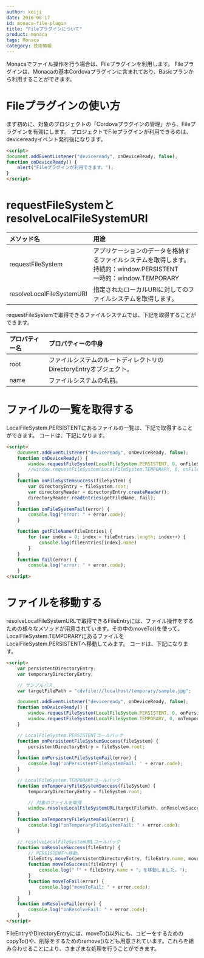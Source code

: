 ```yaml
---
author: keiji
date: 2016-08-17
id: monaca-file-plugin
title: "Fileプラグインについて"
product: monaca
tags: Monaca
category: 技術情報
---
```


Monacaでファイル操作を行う場合は、Fileプラグインを利用します。
Fileプラグインは、Monacaの基本Cordovaプラグインに含まれており、Basicプランから利用することができます。

# Fileプラグインの使い方

まず初めに、対象のプロジェクトの「Cordovaプラグインの管理」から、Fileプラグインを有効にします。
プロジェクトでFileプラグインが利用できるのは、devicereadyイベント発行後になります。

```html
<script>
document.addEventListener("deviceready", onDeviceReady, false);
function onDeviceReady() {
    alert("Fileプラグインが利用できます。");
}
</script>
```

# requestFileSystemとresolveLocalFileSystemURI

| メソッド名 | 用途 |
|:------------|:------------|
| requestFileSystem | アプリケーションのデータを格納するファイルシステムを取得します。<br>持続的：window.PERSISTENT<br>一時的：window.TEMPORARY |
| resolveLocalFileSystemURI | 指定されたローカルURIに対してのファイルシステムを取得します。 |

requestFileSystemで取得できるファイルシステムでは、下記を取得することができます。

| プロパティー名 | プロパティーの中身 |
|:------------|:------------|
| root | ファイルシステムのルートディレクトリのDirectoryEntryオブジェクト。 |
| name | ファイルシステムの名前。 |


# ファイルの一覧を取得する

LocalFileSystem.PERSISTENTにあるファイルの一覧は、下記で取得することができます。
コードは、下記になります。

```html
<script>
    document.addEventListener("deviceready", onDeviceReady, false);
    function onDeviceReady() {
        window.requestFileSystem(LocalFileSystem.PERSISTENT, 0, onFileSystemSuccess, onFileSystemFail);
        //window.requestFileSystem(LocalFileSystem.TEMPORARY, 0, onFileSystemSuccess, onFileSystemFail);
    }
    function onFileSystemSuccess(fileSystem) {
        var directoryEntry = fileSystem.root;
        var directoryReader = directoryEntry.createReader();
        directoryReader.readEntries(getFileName, fail);
    }
    function onFileSystemFail(error) {
        console.log("error: " + error.code);
    }

    function getFileName(fileEntries) {
        for (var index = 0; index < fileEntries.length; index++) {
            console.log(fileEntries[index].name)
        }
    }
    function fail(error) {
        console.log("error: " + error.code);
    }
</script>
```

# ファイルを移動する

resolveLocalFileSystemURLで取得できるFileEntryには、ファイル操作をするための様々なメソッドが用意されています。その中のmoveTo()を使って、LocalFileSystem.TEMPORARYにあるファイルをLocalFileSystem.PERSISTENTへ移動してみます。
コードは、下記になります。

```html
<script>
    var persistentDirectoryEntry;
    var temporaryDirectoryEntry;

    // サンプルパス
    var targetFilePath = "cdvfile://localhost/temporary/sample.jpg";

    document.addEventListener("deviceready", onDeviceReady, false);
    function onDeviceReady() {
        window.requestFileSystem(LocalFileSystem.PERSISTENT, 0, onPersistentFileSystemSuccess, onPersistentFileSystemFail);
        window.requestFileSystem(LocalFileSystem.TEMPORARY, 0, onTemporaryFileSystemSuccess, onTemporaryFileSystemFail);
    }

    // LocalFileSystem.PERSISTENTコールバック
    function onPersistentFileSystemSuccess(fileSystem) {
        persistentDirectoryEntry = fileSystem.root;
    }
    function onPersistentFileSystemFail(error) {
        console.log('onPersistentFileSystemFail: ' + error.code);
    }

    // LocalFileSystem.TEMPORARYコールバック
    function onTemporaryFileSystemSuccess(fileSystem) {
        temporaryDirectoryEntry = fileSystem.root;

        // 対象のファイルを取得
        window.resolveLocalFileSystemURL(targetFilePath, onResolveSuccess, onResolveFail);
    }
    function onTemporaryFileSystemFail(error) {
        console.log("onTemporaryFileSystemFail: " + error.code);
    }

    // resolveLocalFileSystemURLコールバック
    function onResolveSuccess(fileEntry) {
        // PERSISTENTへ移動。
        fileEntry.moveTo(persistentDirectoryEntry, fileEntry.name, moveToSuccess, moveToFail);
        function moveToSuccess(fileEntry) {
            console.log("「" + fileEntry.name + "」を移動しました。");
        }
        function moveToFail(error) {
            console.log("moveToFail: " + error.code);
        }
    }
    function onResolveFail(error) {
        console.log("onResolveFail: " + error.code);
    }
</script>
```

FileEntryやDirectoryEntryには、moveTo()以外にも、コピーをするためのcopyTo()や、削除をするためのremove()なども用意されています。これらを組み合わせることにより、さまざまな処理を行うことができます。
